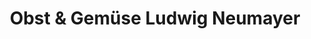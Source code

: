---
title: "Obst & Gemüse Ludwig Neumayer"
url: /oberhaching/obst-und-gemuese-ludwig-neumayer/
shop: Gemüse & Obst
---